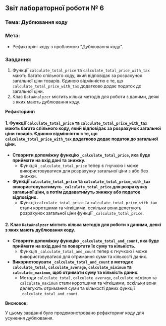## Звіт лабораторної роботи № 6

### Тема: Дублювання коду

### Мета:

* Рефакторінг коду з проблемою "Дублювання коду".

### Завдання:

1. Функції `calculate_total_price` та `calculate_total_price_with_tax` мають багато спільного коду, який відповідає за розрахунок загальної ціни товарів. Єдиною відмінністю є те, що `calculate_total_price_with_tax` додатково додає податок до загальної ціни.
2. Клас `DataAnalyzer` містить кілька методів для роботи з даними, деякі з яких мають дублювання коду.

**Рефакторинг:**

#### 1. Функції `calculate_total_price` та `calculate_total_price_with_tax` мають багато спільного коду, який відповідає за розрахунок загальної ціни товарів. Єдиною відмінністю є те, що `calculate_total_price_with_tax` додатково додає податок до загальної ціни.

* **Створити допоміжну функцію `_calculate_total_price`, яка буде приймати на вхід дані та знижку.**
    * Функція `_calculate_total_price` тепер є гнучкою і може використовуватися для розрахунку загальної ціни з або без знижки.
* **Функції `calculate_total_price` та `calculate_total_price_with_tax` використовуватимуть `_calculate_total_price` для розрахунку загальної ціни, а потім додаватимуть знижку або податок відповідно.**
    * Функції `calculate_total_price` та `calculate_total_price_with_tax` стали коротшими та чіткішими, оскільки вони делегують розрахунок загальної ціни функції `_calculate_total_price`.
  
#### 2. Клас `DataAnalyzer` містить кілька методів для роботи з даними, деякі з яких мають дублювання коду.

* **Створити допоміжну функцію `_calculate_total_and_count`, яка буде приймати на вхід дані та повертати їх суму та кількість.**
   * Функція `_calculate_total_and_count` тепер є гнучкою і може використовуватися для отримання суми та кількості даних.
* **Використовувати `_calculate_total_and_count` в методах `calculate_total`, `calculate_average`, `calculate_minimum` та `calculate_maximum`, щоб отримати суму та кількість даних.**
   * Методи `calculate_total`, `calculate_average`, `calculate_minimum` та `calculate_maximum` стали коротшими та чіткішими, оскільки вони делегують отримання суми та кількості даних функції `_calculate_total_and_count`.

**Висновок:**

У цьому завданні було продемонстровано рефакторинг коду для усунення дублювання.